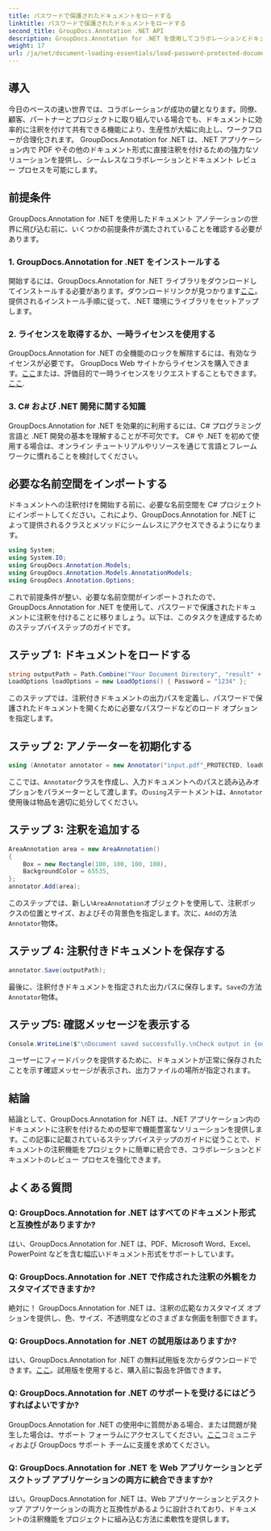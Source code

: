 ```yaml
---
title: パスワードで保護されたドキュメントをロードする
linktitle: パスワードで保護されたドキュメントをロードする
second_title: GroupDocs.Annotation .NET API
description: GroupDocs.Annotation for .NET を使用してコラボレーションとドキュメント レビューを強化します。 .NET アプリで PDF などにシームレスに注釈を付けます。
weight: 17
url: /ja/net/document-loading-essentials/load-password-protected-documents/
---
```

## 導入
今日のペースの速い世界では、コラボレーションが成功の鍵となります。同僚、顧客、パートナーとプロジェクトに取り組んでいる場合でも、ドキュメントに効率的に注釈を付けて共有できる機能により、生産性が大幅に向上し、ワークフローが合理化されます。 GroupDocs.Annotation for .NET は、.NET アプリケーション内で PDF やその他のドキュメント形式に直接注釈を付けるための強力なソリューションを提供し、シームレスなコラボレーションとドキュメント レビュー プロセスを可能にします。
## 前提条件
GroupDocs.Annotation for .NET を使用したドキュメント アノテーションの世界に飛び込む前に、いくつかの前提条件が満たされていることを確認する必要があります。
### 1. GroupDocs.Annotation for .NET をインストールする
開始するには、GroupDocs.Annotation for .NET ライブラリをダウンロードしてインストールする必要があります。ダウンロードリンクが見つかります[ここ](https://releases.groupdocs.com/annotation/net/)。提供されるインストール手順に従って、.NET 環境にライブラリをセットアップします。
### 2. ライセンスを取得するか、一時ライセンスを使用する
GroupDocs.Annotation for .NET の全機能のロックを解除するには、有効なライセンスが必要です。 GroupDocs Web サイトからライセンスを購入できます。[ここ](https://purchase.groupdocs.com/buy)または、評価目的で一時ライセンスをリクエストすることもできます。[ここ](https://purchase.groupdocs.com/temporary-license/).
### 3. C# および .NET 開発に関する知識
GroupDocs.Annotation for .NET を効果的に利用するには、C# プログラミング言語と .NET 開発の基本を理解することが不可欠です。 C# や .NET を初めて使用する場合は、オンライン チュートリアルやリソースを通じて言語とフレームワークに慣れることを検討してください。

## 必要な名前空間をインポートする
ドキュメントへの注釈付けを開始する前に、必要な名前空間を C# プロジェクトにインポートしてください。これにより、GroupDocs.Annotation for .NET によって提供されるクラスとメソッドにシームレスにアクセスできるようになります。
```csharp
using System;
using System.IO;
using GroupDocs.Annotation.Models;
using GroupDocs.Annotation.Models.AnnotationModels;
using GroupDocs.Annotation.Options;
```

これで前提条件が整い、必要な名前空間がインポートされたので、GroupDocs.Annotation for .NET を使用して、パスワードで保護されたドキュメントに注釈を付けることに移りましょう。以下は、このタスクを達成するためのステップバイステップのガイドです。
## ステップ 1: ドキュメントをロードする
```csharp
string outputPath = Path.Combine("Your Document Directory", "result" + Path.GetExtension("input.pdf"));
LoadOptions loadOptions = new LoadOptions() { Password = "1234" };
```
このステップでは、注釈付きドキュメントの出力パスを定義し、パスワードで保護されたドキュメントを開くために必要なパスワードなどのロード オプションを指定します。
## ステップ 2: アノテーターを初期化する
```csharp
using (Annotator annotator = new Annotator("input.pdf"_PROTECTED, loadOptions))
```
ここでは、`Annotator`クラスを作成し、入力ドキュメントへのパスと読み込みオプションをパラメーターとして渡します。の`using`ステートメントは、`Annotator`使用後は物品を適切に処分してください。
## ステップ 3: 注釈を追加する
```csharp
AreaAnnotation area = new AreaAnnotation()
{
    Box = new Rectangle(100, 100, 100, 100),
    BackgroundColor = 65535,
};
annotator.Add(area);
```
このステップでは、新しい`AreaAnnotation`オブジェクトを使用して、注釈ボックスの位置とサイズ、およびその背景色を指定します。次に、`Add`の方法`Annotator`物体。
## ステップ 4: 注釈付きドキュメントを保存する
```csharp
annotator.Save(outputPath);
```
最後に、注釈付きドキュメントを指定された出力パスに保存します。`Save`の方法`Annotator`物体。
## ステップ5: 確認メッセージを表示する
```csharp
Console.WriteLine($"\nDocument saved successfully.\nCheck output in {outputPath}.");
```
ユーザーにフィードバックを提供するために、ドキュメントが正常に保存されたことを示す確認メッセージが表示され、出力ファイルの場所が指定されます。

## 結論
結論として、GroupDocs.Annotation for .NET は、.NET アプリケーション内のドキュメントに注釈を付けるための堅牢で機能豊富なソリューションを提供します。この記事に記載されているステップバイステップのガイドに従うことで、ドキュメントの注釈機能をプロジェクトに簡単に統合でき、コラボレーションとドキュメントのレビュー プロセスを強化できます。
## よくある質問
### Q: GroupDocs.Annotation for .NET はすべてのドキュメント形式と互換性がありますか?
はい、GroupDocs.Annotation for .NET は、PDF、Microsoft Word、Excel、PowerPoint などを含む幅広いドキュメント形式をサポートしています。
### Q: GroupDocs.Annotation for .NET で作成された注釈の外観をカスタマイズできますか?
絶対に！ GroupDocs.Annotation for .NET は、注釈の広範なカスタマイズ オプションを提供し、色、サイズ、不透明度などのさまざまな側面を制御できます。
### Q: GroupDocs.Annotation for .NET の試用版はありますか?
はい、GroupDocs.Annotation for .NET の無料試用版を次からダウンロードできます。[ここ](https://releases.groupdocs.com/)。試用版を使用すると、購入前に製品を評価できます。
### Q: GroupDocs.Annotation for .NET のサポートを受けるにはどうすればよいですか?
 GroupDocs.Annotation for .NET の使用中に質問がある場合、または問題が発生した場合は、サポート フォーラムにアクセスしてください。[ここ](https://forum.groupdocs.com/c/annotation/10)コミュニティおよび GroupDocs サポート チームに支援を求めてください。
### Q: GroupDocs.Annotation for .NET を Web アプリケーションとデスクトップ アプリケーションの両方に統合できますか?
はい。GroupDocs.Annotation for .NET は、Web アプリケーションとデスクトップ アプリケーションの両方と互換性があるように設計されており、ドキュメントの注釈機能をプロジェクトに組み込む方法に柔軟性を提供します。